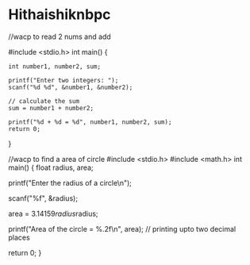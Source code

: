 # Hithaishiknbpc
//wacp to read 2 nums and add


#include <stdio.h>
int main() {    

    int number1, number2, sum;
    
    printf("Enter two integers: ");
    scanf("%d %d", &number1, &number2);

    // calculate the sum
    sum = number1 + number2;      
    
    printf("%d + %d = %d", number1, number2, sum);
    return 0;
}

//wacp to find a area of circle
#include <stdio.h>
#include <math.h>
int main()
{
  float radius, area;

  printf("Enter the radius of a circle\n");

  scanf("%f", &radius);

  area = 3.14159*radius*radius;

  printf("Area of the circle = %.2f\n", area);  // printing upto two decimal places

  return 0;
}
